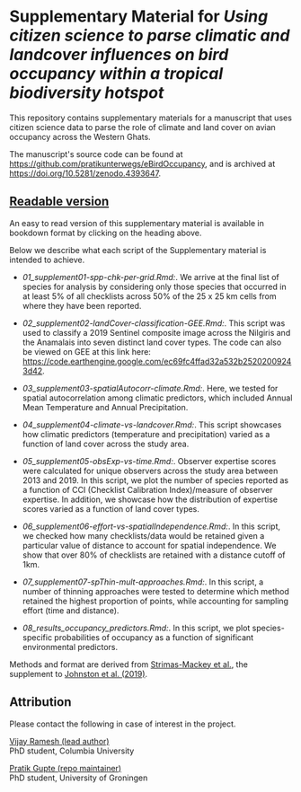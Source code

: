 # Supplementary Material for _Using citizen science to parse climatic and landcover influences on bird occupancy within a tropical biodiversity hotspot_

This repository contains supplementary materials for a manuscript that uses citizen science data to parse the role of climate and land cover on avian occupancy across the Western Ghats. 

The manuscript's source code can be found at https://github.com/pratikunterwegs/eBirdOccupancy, and is archived at https://doi.org/10.5281/zenodo.4393647.

## [Readable version](https://pratikunterwegs.github.io/ebird-wghats-supplement/)

An easy to read version of this supplementary material is available in bookdown format by clicking on the heading above.

Below we describe what each script of the Supplementary material is intended to achieve.

- _01_supplement01-spp-chk-per-grid.Rmd:_. We arrive at the final list of species for analysis by considering only those species that occurred in at least 5% of all checklists across 50% of the 25 x 25 km cells from where they have been reported.  

- _02_supplement02-landCover-classification-GEE.Rmd:_. This script was used to classify a 2019 Sentinel composite image across the Nilgiris and the Anamalais into seven distinct land cover types. The code can also be viewed on GEE at this link here: https://code.earthengine.google.com/ec69fc4ffad32a532b25202009243d42. 

- _03_supplement03-spatialAutocorr-climate.Rmd:_. Here, we tested for spatial autocorrelation among climatic predictors, which included Annual Mean Temperature and Annual Precipitation. 

- _04_supplement04-climate-vs-landcover.Rmd:_. This script showcases how climatic predictors (temperature and precipitation) varied as a function of land cover across the study area. 

- _05_supplement05-obsExp-vs-time.Rmd:_. Observer expertise scores were calculated for unique observers across the study area between 2013 and 2019. In this script, we plot the number of species reported as a function of CCI (Checklist Calibration Index)/measure of observer expertise. In addition, we showcase how the distribution of expertise scores varied as a function of land cover types.  

- _06_supplement06-effort-vs-spatialIndependence.Rmd:_. In this script, we checked how many checklists/data would be retained given a particular value of distance to account for spatial independence. We show that over 80% of checklists are retained with a distance cutoff of 1km. 

- _07_supplement07-spThin-mult-approaches.Rmd:_. In this script, a number of thinning approaches were tested to determine which method retained the highest proportion of points, while accounting for sampling effort (time and distance).  

- _08_results_occupancy_predictors.Rmd:_. In this script, we plot species-specific probabilities of occupancy as a function of significant environmental predictors.  

Methods and format are derived from [Strimas-Mackey et al.](https://cornelllabofornithology.github.io/ebird-best-practices/), the supplement to [Johnston et al. (2019)](https://www.biorxiv.org/content/10.1101/574392v1).

## Attribution

Please contact the following in case of interest in the project.

[Vijay Ramesh (lead author)](https://evolecol.weebly.com/)  
PhD student, Columbia University

[Pratik Gupte (repo maintainer)](https://github.com/pratikunterwegs)  
PhD student, University of Groningen 
